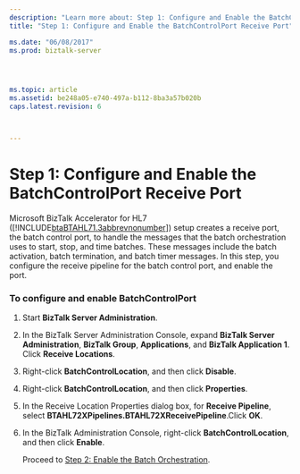 ```yaml
---
description: "Learn more about: Step 1: Configure and Enable the BatchControlPort Receive Port"
title: "Step 1: Configure and Enable the BatchControlPort Receive Port"

ms.date: "06/08/2017"
ms.prod: biztalk-server




ms.topic: article
ms.assetid: be248a05-e740-497a-b112-8ba3a57b020b
caps.latest.revision: 6



---
```

# Step 1: Configure and Enable the BatchControlPort Receive Port
Microsoft BizTalk Accelerator for HL7 ([!INCLUDE[btaBTAHL71.3abbrevnonumber](../../includes/btabtahl71-3abbrevnonumber-md.md)]) setup creates a receive port, the batch control port, to handle the messages that the batch orchestration uses to start, stop, and time batches. These messages include the batch activation, batch termination, and batch timer messages. In this step, you configure the receive pipeline for the batch control port, and enable the port.  
  
### To configure and enable BatchControlPort  
  
1. Start **BizTalk Server Administration**.  
  
2. In the BizTalk Server Administration Console, expand **BizTalk Server Administration**, **BizTalk Group**, **Applications**, and **BizTalk Application 1**. Click **Receive Locations**.  
  
3. Right-click **BatchControlLocation**, and then click **Disable**.  
  
4. Right-click **BatchControlLocation**, and then click **Properties**.  
  
5. In the Receive Location Properties dialog box, for **Receive Pipeline**, select **BTAHL72XPipelines.BTAHL72XReceivePipeline**.Click **OK**.  
  
6. In the BizTalk Administration Console, right-click **BatchControlLocation**, and then click **Enable**.  
  
   Proceed to [Step 2: Enable the Batch Orchestration](../../adapters-and-accelerators/accelerator-hl7/step-2-enable-the-batch-orchestration.md).
